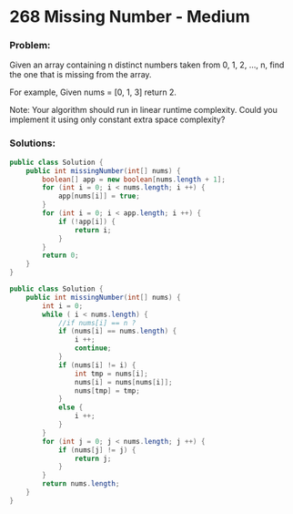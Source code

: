 # 268 Missing Number - Medium

### Problem:

Given an array containing n distinct numbers taken from 0, 1, 2, ..., n, find the one that is missing from the array.

For example,
Given nums = [0, 1, 3] return 2.

Note:
Your algorithm should run in linear runtime complexity. Could you implement it using only constant extra space complexity?

### Solutions:

```java
public class Solution {
    public int missingNumber(int[] nums) {
        boolean[] app = new boolean[nums.length + 1];
        for (int i = 0; i < nums.length; i ++) {
            app[nums[i]] = true;
        }
        for (int i = 0; i < app.length; i ++) {
            if (!app[i]) {
                return i;
            }
        }
        return 0;
    }
}
```

```java
public class Solution {
    public int missingNumber(int[] nums) {
        int i = 0;
        while ( i < nums.length) {
            //if nums[i] == n ?
            if (nums[i] == nums.length) {
                i ++;
                continue;
            }
            if (nums[i] != i) {
                int tmp = nums[i];
                nums[i] = nums[nums[i]];
                nums[tmp] = tmp;
            }   
            else {
                i ++;
            }
        }
        for (int j = 0; j < nums.length; j ++) {
            if (nums[j] != j) {
                return j;
            }
        }
        return nums.length;
    }
}
```
